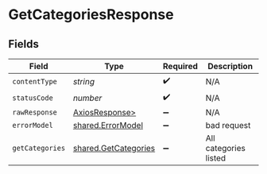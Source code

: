 # GetCategoriesResponse


## Fields

| Field                                                        | Type                                                         | Required                                                     | Description                                                  |
| ------------------------------------------------------------ | ------------------------------------------------------------ | ------------------------------------------------------------ | ------------------------------------------------------------ |
| `contentType`                                                | *string*                                                     | :heavy_check_mark:                                           | N/A                                                          |
| `statusCode`                                                 | *number*                                                     | :heavy_check_mark:                                           | N/A                                                          |
| `rawResponse`                                                | [AxiosResponse>](https://axios-http.com/docs/res_schema)     | :heavy_minus_sign:                                           | N/A                                                          |
| `errorModel`                                                 | [shared.ErrorModel](../../models/shared/errormodel.md)       | :heavy_minus_sign:                                           | bad request                                                  |
| `getCategories`                                              | [shared.GetCategories](../../models/shared/getcategories.md) | :heavy_minus_sign:                                           | All categories listed                                        |